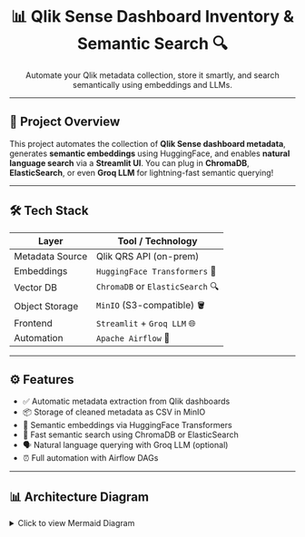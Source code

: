 <h1 align="center">📊 Qlik Sense Dashboard Inventory & Semantic Search 🔍</h1>

<p align="center">
  Automate your Qlik metadata collection, store it smartly, and search semantically using embeddings and LLMs.
</p>

---

## 🚀 Project Overview

This project automates the collection of **Qlik Sense dashboard metadata**, generates **semantic embeddings** using HuggingFace, and enables **natural language search** via a **Streamlit UI**. You can plug in **ChromaDB**, **ElasticSearch**, or even **Groq LLM** for lightning-fast semantic querying!

---

## 🛠️ Tech Stack

| Layer            | Tool / Technology                          |
|------------------|---------------------------------------------|
| Metadata Source  | Qlik QRS API (on-prem)                      |
| Embeddings       | `HuggingFace Transformers` 🤗               |
| Vector DB        | `ChromaDB` or `ElasticSearch` 🔍            |
| Object Storage   | `MinIO` (S3-compatible) 🪣                   |
| Frontend         | `Streamlit` + `Groq LLM` 🌐                 |
| Automation       | `Apache Airflow` 🛫                          |

---
## ⚙️ Features

- ✅ Automatic metadata extraction from Qlik dashboards
- 📦 Storage of cleaned metadata as CSV in MinIO
- 🤖 Semantic embeddings via HuggingFace Transformers
- 🧠 Fast semantic search using ChromaDB or ElasticSearch
- 🗣️ Natural language querying with Groq LLM (optional)
- ⏰ Full automation with Airflow DAGs

---
## 📊 Architecture Diagram

<details>
<summary>Click to view Mermaid Diagram</summary>

```mermaid
graph TD
    A[Qlik QRS API] --> B[Metadata Extractor (Python Script)]
    B --> C[CSV Export]
    C --> D[Upload to MinIO Storage]
    C --> E[Embedding Generator (HuggingFace)]
    E --> F[Vector DB (ChromaDB or ElasticSearch)]
    F --> G[Streamlit UI]
    G --> H[LLM (Groq API)]

    subgraph Airflow DAG
        B
        C
        E
        F
    end
       
